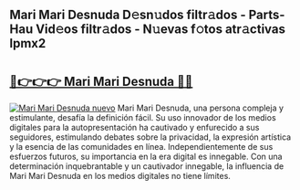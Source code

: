 ## Mari Mari Desnuda D𝚎sn𝚞dos filtr𝚊dos - Parts-Hau Vid𝚎os filtr𝚊dos - N𝚞evas f𝚘tos atr𝚊ctivas lpmx2

# <h2><a href="http://mb0ue4.tromn.icu/?c=Mari+Mari+Desnuda">🔗👉👉👉 Mari Mari Desnuda 🔗🔗</a></h2>

[![Mari Mari Desnuda nuevo](https://i.imgur.com/pEAQMta.gif)](http://mb0ue4.tromn.icu/?c=Mari+Mari+Desnuda)
Mari Mari Desnuda, una persona compleja y estimulante, desafía la definición fácil. Su uso innovador de los medios digitales para la autopresentación ha cautivado y enfurecido a sus seguidores, estimulando debates sobre la privacidad, la expresión artística y la esencia de las comunidades en línea. Independientemente de sus esfuerzos futuros, su importancia en la era digital es innegable. Con una determinación inquebrantable y un cautivador innegable, la influencia de Mari Mari Desnuda en los medios digitales no tiene límites.
